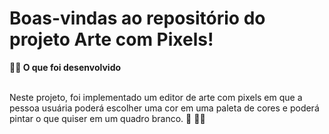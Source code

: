 # Boas-vindas ao repositório do projeto Arte com Pixels!

<summary><strong>👨‍💻 O que foi desenvolvido</strong></summary><br />


Neste projeto, foi implementado um editor de arte com pixels em que a pessoa usuária poderá escolher uma cor em uma paleta de cores e poderá pintar o que quiser em um quadro branco. 🎨 🧑‍🎨
